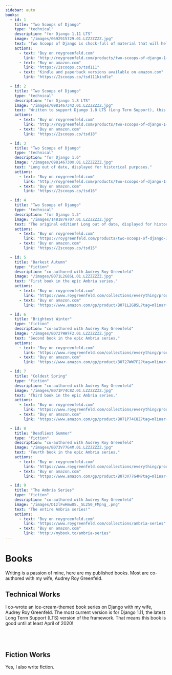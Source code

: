 ```yaml
---
sidebar: auto
books:
  - id: 1
    title: "Two Scoops of Django"
    type: "technical"
    description: "for Django 1.11 LTS"
    image: "/images/0692915729.01.LZZZZZZZ.jpg"
    text: "Two Scoops of Django is chock-full of material that will help you with your Django projects. Written to support Django 1.11 LTS (Long Term Support), this book won't get outdated until 2020."
    actions:
      - text: "Buy on roygreenfeld.com"
        link: "http://roygreenfeld.com/products/two-scoops-of-django-1-11"
      - text: "Buy on amazon.com"
        link: "https://2scoops.co/tsd111"
      - text: "Kindle and paperback versions available on amazon.com"
        link: "https://2scoops.co/tsd111kindle"

  - id: 2
    title: "Two Scoops of Django"
    type: "technical"
    description: "for Django 1.8 LTS"
    image: "/images/0981467342.01.LZZZZZZZ.jpg"
    text: "Written to support Django 1.8 LTS (Long Term Support), this book is still useful to have for older projects."
    actions:
      - text: "Buy on roygreenfeld.com"
        link: "http://roygreenfeld.com/products/two-scoops-of-django-1-8"
      - text: "Buy on amazon.com"
        link: "https://2scoops.co/tsd18"

  - id: 3
    title: "Two Scoops of Django"
    type: "technical"
    description: "for Django 1.6"
    image: "/images/098146730X.01.LZZZZZZZ.jpg"
    text: "Long out of date, displayed for historical purposes."
    actions:
      - text: "Buy on roygreenfeld.com"
        link: "http://roygreenfeld.com/products/two-scoops-of-django-1-6"
      - text: "Buy on amazon.com"
        link: "https://2scoops.co/tsd16"

  - id: 4
    title: "Two Scoops of Django"
    type: "technical"
    description: "for Django 1.5"
    image: "/images/1481879707.01.LZZZZZZZ.jpg"
    text: "The original edition! Long out of date, displayed for historical purposes."
    actions:
      - text: "Buy on roygreenfeld.com"
        link: "https://roygreenfeld.com/products/two-scoops-of-django-1-5"
      - text: "Buy on amazon.com"
        link: "https://2scoops.co/tsd15"

  - id: 5
    title: "Darkest Autumn"
    type: "fiction"
    description: "co-authored with Audrey Roy Greenfeld"
    image: "/images/B071L2G8SL.01.LZZZZZZZ.jpg"
    text: "First book in the epic Ambria series."
    actions:
      - text: "Buy on roygreenfeld.com"
        link: "https://www.roygreenfeld.com/collections/everything/products/darkest-autumn-ambria-book-1"
      - text: "Buy on amazon.com"
        link: "https://www.amazon.com/gp/product/B071L2G8SL?tag=mlinar-20"

  - id: 6
    title: "Brightest Winter"
    type: "fiction"
    description: "co-authored with Audrey Roy Greenfeld"
    image: "/images/B0727WW7F2.01.LZZZZZZZ.jpg"
    text: "Second book in the epic Ambria series."
    actions:
      - text: "Buy on roygreenfeld.com"
        link: "https://www.roygreenfeld.com/collections/everything/products/brightest-winter-ambria-book-2"
      - text: "Buy on amazon.com"
        link: "https://www.amazon.com/gp/product/B0727WW7F2?tag=mlinar-20"

  - id: 7
    title: "Coldest Spring"
    type: "fiction"
    description: "co-authored with Audrey Roy Greenfeld"
    image: "/images/B071P74C8Z.01.LZZZZZZZ.jpg"
    text: "Third book in the epic Ambria series."
    actions:
      - text: "Buy on roygreenfeld.com"
        link: "https://www.roygreenfeld.com/collections/everything/products/coldest-spring-ambria-book-3"
      - text: "Buy on amazon.com"
        link: "https://www.amazon.com/gp/product/B071P74C8Z?tag=mlinar-20"

  - id: 8
    title: "Deadliest Summer"
    type: "fiction"
    description: "co-authored with Audrey Roy Greenfeld"
    image: "/images/B073V77G4M.01.LZZZZZZZ.jpg"
    text: "Fourth book in the epic Ambria series."
    actions:
      - text: "Buy on roygreenfeld.com"
        link: "https://www.roygreenfeld.com/collections/everything/products/deadliest-summer-ambria-book-4"
      - text: "Buy on amazon.com"
        link: "https://www.amazon.com/gp/product/B073V77G4M?tag=mlinar-20"

  - id: 9
    title: "The Ambria Series"
    type: "fiction"
    description: "co-authored with Audrey Roy Greenfeld"
    image: "/images/D1zlFwHmw0S._SL250_FMpng_.png"
    text: "The entire Ambria series!"
    actions:
      - text: "Buy on roygreenfeld.com"
        link: "https://www.roygreenfeld.com/collections/ambria-series"
      - text: "Buy on amazon.com"
        link: "http://mybook.to/ambria-series"
---
```


# Books

Writing is a passion of mine, here are my published books. Most are co-authored with my wife, Audrey Roy Greenfeld.

## Technical Works

I co-wrote an ice-cream-themed book series on Django with my wife, Audrey Roy Greenfeld. The most current version is for Django 1.11, the latest Long Term Support (LTS) version of the framework. That means this book is good until at least April of 2020!

<Card
    v-for="book in $frontmatter.books"
    v-if="book.type == 'technical'"
    :key="book.id"
    :title="book.title"
    :description="book.description"
    :image="book.image"
    :text="book.text"
    :actions="book.actions"
    width="200"
    class="horizontal" />
<br>
<br>

## Fiction Works

Yes, I also write fiction.

<Card
    v-for="book in $frontmatter.books"
    v-if="book.type == 'fiction'"
    :key="book.id"
    :title="book.title"
    :description="book.description"
    :image="book.image"
    :text="book.text"
    :actions="book.actions"
    width="200"
    class="horizontal" />

  <!-- http://images.amazon.com/images/P/B071L2G8SL.01.LZZZZZZZ.jpg -->
